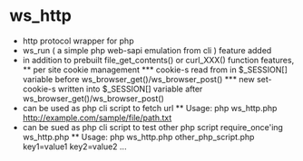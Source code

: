 ws_http
=======

* http protocol wrapper for php
* ws_run ( a simple php web-sapi emulation from cli ) feature added
* in addition to prebuilt file_get_contents() or curl_XXX() function features,
** per site cookie management
*** cookie-s read from in $_SESSION[] variable before ws_browser_get()/ws_browser_post()
*** new set-cookie-s written into $_SESSION[] variable after ws_browser_get()/ws_browser_post()
* can be used as php cli script to fetch url
** Usage: php ws_http.php http://example.com/sample/file/path.txt
* can be sued as php cli script to test other php script require_once'ing ws_http.php
** Usage: php ws_http.php other_php_script.php key1=value1 key2=value2 ...
